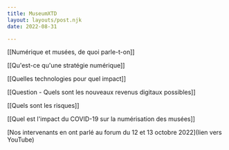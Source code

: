 ```yaml
---
title: MuseumXTD  
layout: layouts/post.njk  
date: 2022-08-31

---
```


[[Numérique et musées, de quoi parle-t-on]]

[[Qu'est-ce qu'une stratégie numérique]]

[[Quelles technologies pour quel impact]]

[[Question - Quels sont les nouveaux revenus digitaux possibles]]

[[Quels sont les risques]]

[[Quel est l'impact du COVID-19 sur la numérisation des musées]]

[Nos intervenants en ont parlé au forum du 12 et 13 octobre 2022](lien vers YouTube)